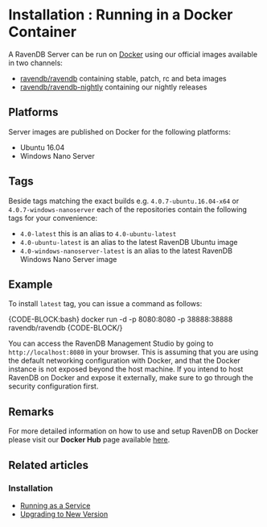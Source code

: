 # Installation : Running in a Docker Container

A RavenDB Server can be run on [Docker](https://www.docker.com/) using our official images available in two channels:

- [ravendb/ravendb](https://hub.docker.com/r/ravendb/ravendb/) containing stable, patch, rc and beta images
- [ravendb/ravendb-nightly](https://hub.docker.com/r/ravendb/ravendb-nightly/) containing our nightly releases

## Platforms

Server images are published on Docker for the following platforms:

- Ubuntu 16.04
- Windows Nano Server

## Tags

Beside tags matching the exact builds e.g. `4.0.7-ubuntu.16.04-x64` or `4.0.7-windows-nanoserver` each of the repositories contain the following tags for your convenience:

- `4.0-latest` this is an alias to `4.0-ubuntu-latest`
- `4.0-ubuntu-latest` is an alias to the latest RavenDB Ubuntu image
- `4.0-windows-nanoserver-latest` is an alias to the latest RavenDB Windows Nano Server image

## Example

To install `latest` tag, you can issue a command as follows:

{CODE-BLOCK:bash}
docker run -d -p 8080:8080 -p 38888:38888 ravendb/ravendb
{CODE-BLOCK/}

You can access the RavenDB Management Studio by going to `http://localhost:8080` in your browser. This is assuming that you are using the default networking configuration with Docker, and that the Docker instance is not exposed beyond the host machine. If you intend to host RavenDB on Docker and expose it externally, make sure to go through the security configuration first.

## Remarks

For more detailed information on how to use and setup RavenDB on Docker please visit our **Docker Hub** page available [here](https://hub.docker.com/r/ravendb/ravendb/).

## Related articles

### Installation

- [Running as a Service](../../start/installation/running-as-service)
- [Upgrading to New Version](../../start/installation/upgrading-to-new-version)
